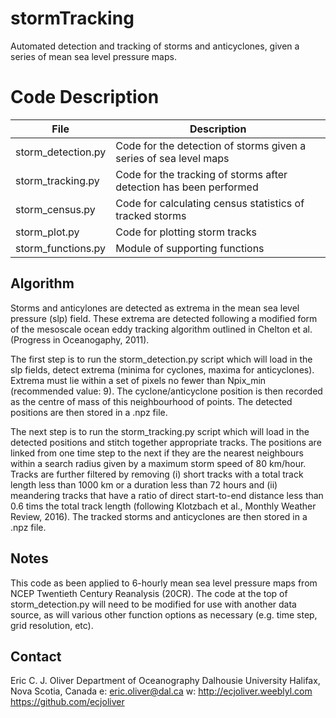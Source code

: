 # stormTracking

Automated detection and tracking of storms and anticyclones, given a series of mean sea level pressure maps.

# Code Description

File                 |Description
---------------------|----------
|storm_detection.py    | Code for the detection of storms given a series of sea level maps|
|storm_tracking.py     | Code for the tracking of storms after detection has been performed|
|storm_census.py       | Code for calculating census statistics of tracked storms|
|storm_plot.py         | Code for plotting storm tracks|
|storm_functions.py    | Module of supporting functions|

## Algorithm

Storms and anticylones are detected as extrema in the mean sea level pressure (slp) field. These extrema are detected following a modified form of the mesoscale ocean eddy tracking algorithm outlined in Chelton et al. (Progress in Oceanogaphy, 2011).

The first step is to run the storm_detection.py script which will load in the slp fields, detect extrema (minima for cyclones, maxima for anticyclones). Extrema must lie within a set of pixels no fewer than Npix_min (recommended value: 9). The cyclone/anticyclone position is then recorded as the centre of mass of this neighbourhood of points. The detected positions are then stored in a .npz file.

The next step is to run the storm_tracking.py script which will load in the detected positions and stitch together appropriate tracks. The positions are linked from one time step to the next if they are the nearest neighbours within a search radius given by a maximum storm speed of 80 km/hour. Tracks are further filtered by removing (i) short tracks with a total track length less than 1000 km or a duration less than 72 hours and (ii) meandering tracks that have a ratio of direct start-to-end distance less than 0.6 tims the total track length (following Klotzbach et al., Monthly Weather Review, 2016). The tracked storms and anticyclones are then stored in a .npz file.

## Notes

This code as been applied to 6-hourly mean sea level pressure maps from NCEP Twentieth Century Reanalysis (20CR). The code at the top of storm_detection.py will need to be modified for use with another data source, as will various other function options as necessary (e.g. time step, grid resolution, etc).

## Contact                                                                                                          
Eric C. J. Oliver
Department of Oceanography
Dalhousie University
Halifax, Nova Scotia, Canada
e: eric.oliver@dal.ca
w: http://ecjoliver.weeblyl.com
https://github.com/ecjoliver
